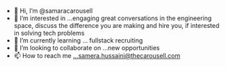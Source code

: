 - 👋 Hi, I’m @samaracarousell
- 👀 I’m interested in ...engaging great conversations in the engineering space, discuss the difference you are making and hire you, if interested in solving tech problems 
- 🌱 I’m currently learning ... fullstack recruiting
- 💞️ I’m looking to collaborate on ...new opportunities
- 📫 How to reach me ...samera.hussaini@thecarousell.com

<!---
samaracarousell/samaracarousell is a ✨ special ✨ repository because its `README.md` (this file) appears on your GitHub profile.
You can click the Preview link to take a look at your changes.
--->
